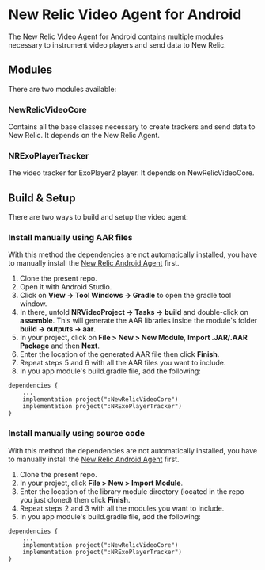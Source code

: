 # New Relic Video Agent for Android


The New Relic Video Agent for Android contains multiple modules necessary to instrument video players and send data to New Relic.

## Modules

There are two modules available:

### NewRelicVideoCore

Contains all the base classes necessary to create trackers and send data to New Relic. It depends on the New Relic Agent.

### NRExoPlayerTracker

The video tracker for ExoPlayer2 player. It depends on NewRelicVideoCore.

## Build & Setup

There are two ways to build and setup the video agent:

### Install manually using AAR files

With this method the dependencies are not automatically installed, you have to manually install the [New Relic Android Agent](https://docs.newrelic.com/docs/mobile-monitoring/new-relic-mobile-android/install-configure/install-android-apps-gradle-android-studio) first.

1. Clone the present repo.
2. Open it with Android Studio.
3. Click on **View -> Tool Windows -> Gradle** to open the gradle tool window.
4. In there, unfold **NRVideoProject -> Tasks -> build** and double-click on **assemble**. This will generate the AAR libraries inside the module's folder **build -> outputs -> aar**.
5. In your project, click on **File > New > New Module**,  **Import .JAR/.AAR Package** and then **Next**.
6. Enter the location of the generated AAR file then click **Finish**.
7. Repeat steps 5 and 6 with all the AAR files you want to include.
8. In you app module's build.gradle file, add the following:

```
dependencies {
	...
	implementation project(":NewRelicVideoCore")
	implementation project(":NRExoPlayerTracker")
}
```

### Install manually using source code

With this method the dependencies are not automatically installed, you have to manually install the [New Relic Android Agent](https://docs.newrelic.com/docs/mobile-monitoring/new-relic-mobile-android/install-configure/install-android-apps-gradle-android-studio) first.

1. Clone the present repo.
2. In your project, click **File > New > Import Module**.
3. Enter the location of the library module directory (located in the repo you just cloned) then click **Finish**.
4. Repeat steps 2 and 3 with all the modules you want to include.
5. In you app module's build.gradle file, add the following:

```
dependencies {
	...
	implementation project(":NewRelicVideoCore")
	implementation project(":NRExoPlayerTracker")
}
```
